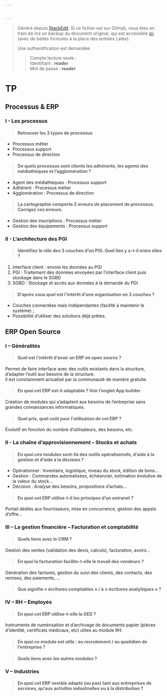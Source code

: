 ```yaml
---


---
```


<blockquote>
<p>Généré depuis <a href="https://stackedit.io/">StackEdit</a>. Si ce fichier est sur GitHub, vous êtes en train de lire un backup du document original, qui est accessible <a href="https://frama.link/aden-iutsd">ici</a> (avec de belles formules à la place des entrées Latex).</p>
<p>Une authentification est demandée.</p>
<blockquote>
<p>Compte lecture seule :<br>
Identifiant : <strong>reader</strong><br>
Mot de passe : <strong>reader</strong></p>
</blockquote>
</blockquote>
<h1 id="tp">TP</h1>
<h2 id="processus--erp">Processus &amp; ERP</h2>
<h3 id="i----les-processus">I -  Les processus</h3>
<blockquote>
<h4 id="retrouver-les-3-types-de-processus">Retrouver les 3 types de processus</h4>
</blockquote>
<ul>
<li>Processus métier</li>
<li>Processus support</li>
<li>Processus de direction</li>
</ul>
<blockquote>
<h4 id="de-quels-processus-sont-clients-les-adhérents-les-agents-des-médiathèques-et-lagglomération-">De quels processus sont clients les adhérents, les agents des médiathèques et l’agglomération ?</h4>
</blockquote>
<ul>
<li>Agent des médiathèques : Processus support</li>
<li>Adhérent : Processus métier</li>
<li>Agglomération : Processus de direction</li>
</ul>
<blockquote>
<h4 id="la-cartographie-comporte-2-erreurs-de-placement-de-processus.-corrigez-ces-erreurs.">La cartographie comporte 2 erreurs de placement de processus. Corrigez ces erreurs.</h4>
</blockquote>
<ul>
<li>Gestion des inscriptions : Processus métier</li>
<li>Gestion des équipements : Processus support</li>
</ul>
<h3 id="ii----larchitecture-des-pgi">II -  L’architecture des PGI</h3>
<blockquote>
<h4 id="identifiez-le-rôle-des-3-couches-d’un-pgi.-quel-lien-y-a-t-il-entre-elles-">Identifiez le rôle des 3 couches d’un PGI. Quel lien y a-t-il entre elles ?</h4>
</blockquote>
<ol>
<li>Interface client : envoie les données au PGI</li>
<li>PGI :  Traitement des données envoyées par l’interface client puis stockage dans le SGBD</li>
<li>SGBD : Stockage et accès aux données à la demande du PGI</li>
</ol>
<blockquote>
<h4 id="d’après-vous-quel-est-l’intérêt-d’une-organisation-en-3-couches-">D’après vous quel est l’intérêt d’une organisation en 3 couches ?</h4>
</blockquote>
<ul>
<li>Couches connectées mais indépendantes (facilité à maintenir le système) ;</li>
<li>Possibilité d’utiliser des solutions déjà prêtes.</li>
</ul>
<h2 id="erp-open-source">ERP Open Source</h2>
<h3 id="i-–-généralités">I – Généralités</h3>
<blockquote>
<h4 id="quel-est-l’intérêt-d’avoir-un-erp-en-open-source-">Quel est l’intérêt d’avoir un ERP en open source ?</h4>
</blockquote>
<p>Permet de faire interface avec des outils existants dans la structure, d’adapter l’outil aux besoins de la structure.<br>
Il est constamment actualisé par la communauté de manière gratuite.</p>
<blockquote>
<h4 id="en-quoi-cet-erp-est-il-adaptable--voir-l’onglet-app-builder">En quoi cet ERP est-il adaptable ? Voir l’onglet App builder</h4>
</blockquote>
<p>Création de modules qui s’adaptent aux besoins de l’entreprise sans grandes connaissances informatiques.</p>
<blockquote>
<h4 id="quel-prix-quel-coût-pour-l’utilisation-de-cet-erp-">Quel prix, quel coût pour l’utilisation de cet ERP ?</h4>
</blockquote>
<p>Évolutif en fonction du nombre d’utilisateurs, des besoins, etc.</p>
<h3 id="ii---la-chaîne-d’approvisionnement-–-stocks-et-achats">II - La chaîne d’approvisionnement – Stocks et achats</h3>
<blockquote>
<h4 id="en-quoi-ces-modules-sont-ils-des-outils-opérationnels-d’aide-à-la-gestion-et-d’aide-à-la-décision-">En quoi ces modules sont-ils des outils opérationnels, d’aide à la gestion et d’aide à la décision ?</h4>
</blockquote>
<ul>
<li>Opérationnel : Inventaire, logistique, niveau du stock, édition de bons…</li>
<li>Gestion : Commandes automatisées, échéancier, estimation évolutive de la valeur du stock…</li>
<li>Décision : Analyse des besoins, propositions d’achats…</li>
</ul>
<blockquote>
<h4 id="en-quoi-cet-erp-utilise-t-il-les-principes-d’un-extranet-">En quoi cet ERP utilise-t-il les principes d’un extranet ?</h4>
</blockquote>
<p>Portail dédiés aux fournisseurs, mise en concurrence, gestion des appels d’offre…</p>
<h3 id="iii-–-la-gestion-financière-–-facturation-et-comptabilité">III – La gestion financière – Facturation et comptabilité</h3>
<blockquote>
<h4 id="quels-liens-avec-le-crm-">Quels liens avec le CRM ?</h4>
</blockquote>
<p>Gestion des ventes (validation des devis, calculs), facturation, avoirs…</p>
<blockquote>
<h4 id="en-quoi-la-facturation-facilite-t-elle-le-travail-des-vendeurs-">En quoi la facturation facilite-t-elle le travail des vendeurs ?</h4>
</blockquote>
<p>Génération des factures, gestion du suivi des clients, des contacts, des remises, des paiements, …</p>
<blockquote>
<h4 id="que-signifie-«-écritures-comptables-»--à-«-écritures-analytiques-»-">Que signifie « écritures comptables » / à « écritures analytiques » ?</h4>
</blockquote>
<h3 id="iv-–-rh-–-employés">IV – RH – Employés</h3>
<blockquote>
<h4 id="en-quoi-cet-erp-utilise-t-elle-la-ged-">En quoi cet ERP utilise-t-elle la GED ?</h4>
</blockquote>
<p>Instruments de numérisation et d’archivage de documents papier (pièces d’identité, certificats médicaux, etc) utiles au module RH.</p>
<blockquote>
<h4 id="en-quoi-ce-module-est-utile--au-recrutement--au-quotidien-de-l’entreprise-">En quoi ce module est utile : au recrutement / au quotidien de l’entreprise ?</h4>
</blockquote>
<blockquote>
<h4 id="quels-liens-avec-les-autres-modules-">Quels liens avec les autres modules ?</h4>
</blockquote>
<h3 id="v-–-industries">V – Industries</h3>
<blockquote>
<h4 id="en-quoi-cet-erp-semble-adapté-ou-pas-tant-aux-entreprises-de-services-qu’aux-activités-industrielles-ou-à-la-distribution-">En quoi cet ERP semble adapté (ou pas) tant aux entreprises de services, qu’aux activités industrielles ou à la distribution ?</h4>
</blockquote>

